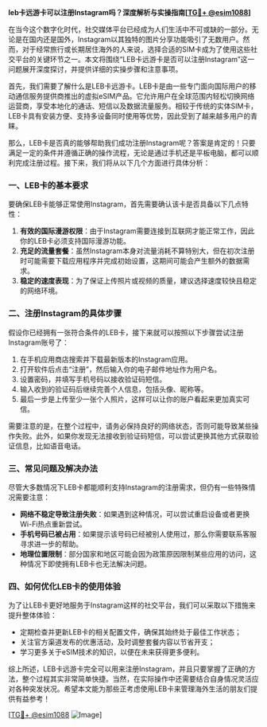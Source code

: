 **leb卡远游卡可以注册Instagram吗？深度解析与实操指南[[TG💪+ @esim1088](https://t.me/s/esim1088)]**

在当今这个数字化时代，社交媒体平台已经成为人们生活中不可或缺的一部分。无论是在国内还是国外，Instagram以其独特的图片分享功能吸引了无数用户。然而，对于经常旅行或长期居住海外的人来说，选择合适的SIM卡成为了使用这些社交平台的关键环节之一。本文将围绕“LEB卡远游卡是否可以注册Instagram”这一问题展开深度探讨，并提供详细的实操步骤和注意事项。

首先，我们需要了解什么是LEB卡远游卡。LEB卡是由一些专门面向国际用户的移动通信服务提供商推出的虚拟eSIM产品。它允许用户在全球范围内轻松切换网络运营商，享受本地化的通话、短信以及数据流量服务。相较于传统的实体SIM卡，LEB卡具有安装方便、支持多设备同时使用等优势，因此受到了越来越多用户的青睐。

那么，LEB卡是否真的能够帮助我们成功注册Instagram呢？答案是肯定的！只要满足一定的条件并遵循正确的操作流程，无论是通过手机还是平板电脑，都可以顺利完成注册过程。接下来，我们将从以下几个方面进行具体分析：

### 一、LEB卡的基本要求

要确保LEB卡能够正常使用Instagram，首先需要确认该卡是否具备以下几点特性：
1. **有效的国际漫游权限**：由于Instagram需要连接到互联网才能正常工作，因此你的LEB卡必须支持国际漫游功能。
2. **充足的流量套餐**：虽然Instagram本身对流量消耗不算特别大，但在初次注册时可能需要下载应用程序并完成初始设置，这期间可能会产生额外的数据需求。
3. **稳定的速度表现**：为了保证上传照片或视频的质量，建议选择速度较快且稳定的网络环境。

### 二、注册Instagram的具体步骤

假设你已经拥有一张符合条件的LEB卡，接下来就可以按照以下步骤尝试注册Instagram账号了：
1. 在手机应用商店搜索并下载最新版本的Instagram应用。
2. 打开软件后点击“注册”，然后输入你的电子邮件地址作为用户名。
3. 设置密码，并填写手机号码以接收验证码短信。
4. 输入收到的验证码后继续完善个人信息，包括头像、昵称等。
5. 最后一步是上传至少一张个人照片，这样可以让你的账户看起来更加真实可信。

需要注意的是，在整个过程中，请务必保持良好的网络状态，否则可能导致某些操作失败。此外，如果你发现无法接收到验证码短信，可以尝试更换其他方式获取验证信息，比如语音电话。

### 三、常见问题及解决办法

尽管大多数情况下LEB卡都能顺利支持Instagram的注册需求，但仍有一些特殊情况需要注意：
- **网络不稳定导致注册失败**：如果遇到这种情况，可以尝试重启设备或者更换Wi-Fi热点重新尝试。
- **手机号码已被占用**：如果提示该号码已经被别人使用过，那么你需要联系客服寻求进一步的帮助。
- **地理位置限制**：部分国家和地区可能会因为政策原因限制某些应用的访问，这种情况下即使拥有LEB卡也无法解决问题。

### 四、如何优化LEB卡的使用体验

为了让LEB卡更好地服务于Instagram这样的社交平台，我们可以采取以下措施来提升整体体验：
- 定期检查并更新LEB卡的相关配置文件，确保其始终处于最佳工作状态；
- 关注官方渠道发布的优惠活动，及时调整套餐内容以节省开支；
- 学习更多关于eSIM技术的知识，以便在未来获得更多便利。

综上所述，LEB卡远游卡完全可以用来注册Instagram，并且只要掌握了正确的方法，整个过程其实非常简单快捷。当然，在实际操作中还需要结合自身情况灵活应对各种突发状况。希望本文能为那些正考虑使用LEB卡来管理海外生活的朋友们提供有益参考！

[[TG💪+ @esim1088](https://t.me/s/esim1088) ![Image](https://i.postimg.cc/4NQfJmqS/Snipaste-2025-05-13-00-14-12.png)]